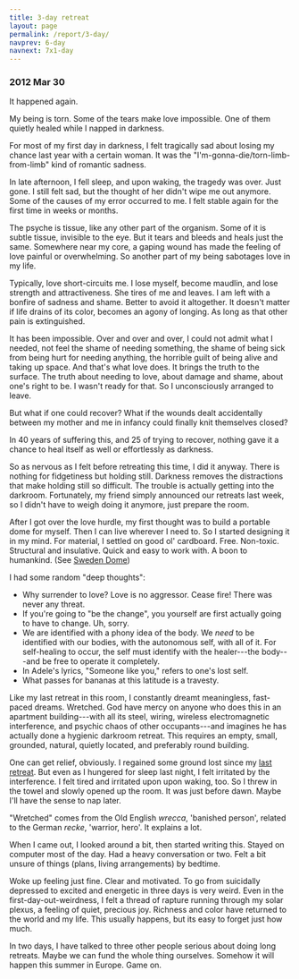 ```yaml
---
title: 3-day retreat
layout: page
permalink: /report/3-day/
navprev: 6-day
navnext: 7x1-day
---
```


### 2012 Mar 30

It happened again.

My being is torn. Some of the tears make love impossible. One of them quietly healed while I napped in darkness. 

For most of my first day in darkness, I felt tragically sad about losing my chance last year with a certain woman. It was the "I'm-gonna-die/torn-limb-from-limb" kind of romantic sadness. 

In late afternoon, I fell sleep, and upon waking, the tragedy was over. Just gone. I still felt sad, but the thought of her didn't wipe me out anymore. Some of the causes of my error occurred to me. I felt stable again for the first time in weeks or months.

The psyche is tissue, like any other part of the organism. Some of it is subtle tissue, invisible to the eye. But it tears and bleeds and heals just the same. Somewhere near my core, a gaping wound has made the feeling of love painful or overwhelming. So another part of my being sabotages love in my life.

Typically, love short-circuits me. I lose myself, become maudlin, and lose strength and attractiveness. She tires of me and leaves. I am left with a bonfire of sadness and shame. Better to avoid it altogether. It doesn't matter if life drains of its color, becomes an agony of longing. As long as that other pain is extinguished.

It has been impossible. Over and over and over, I could not admit what I needed, not feel the shame of needing something, the shame of being sick from being hurt for needing anything, the horrible guilt of being alive and taking up space. And that's what love does. It brings the truth to the surface. The truth about needing to love, about damage and shame, about one's right to be. I wasn't ready for that. So I unconsciously arranged to leave.

But what if one could recover? What if the wounds dealt accidentally between my mother and me in infancy could finally knit themselves closed?

In 40 years of suffering this, and 25 of trying to recover, nothing gave it a chance to heal itself as well or effortlessly as darkness.

So as nervous as I felt before retreating this time, I did it anyway. There is nothing for fidgetiness but holding still. Darkness removes the distractions that make holding still so difficult. The trouble is actually getting into the darkroom. Fortunately, my friend simply announced our retreats last week, so I didn't have to weigh doing it anymore, just prepare the room.

After I got over the love hurdle, my first thought was to build a portable dome for myself. Then I can live wherever I need to. So I started designing it in my mind. For material, I settled on good ol' cardboard. Free. Non-toxic. Structural and insulative. Quick and easy to work with. A boon to humankind. (See [Sweden Dome](https://andrewdurham.shutterfly.com))

I had some random "deep thoughts":

* Why surrender to love? Love is no aggressor. Cease fire! There was never any threat.
* If you're going to "be the change", you yourself are first actually going to have to change. Uh, sorry.
* We are identified with a phony idea of the body. We _need_ to be identified with our bodies, with the autonomous self, with all of it. For self-healing to occur, the self must identify with the healer---the body---and be free to operate it completely.
* In Adele's lyrics, "Someone like you," refers to one's lost self.
* What passes for bananas at this latitude is a travesty.

Like my last retreat in this room, I constantly dreamt meaningless, fast-paced dreams. Wretched. God have mercy on anyone who does this in an apartment building---with all its steel, wiring, wireless electromagnetic interference, and psychic chaos of other occupants---and imagines he has actually done a hygienic darkroom retreat. This requires an empty, small, grounded, natural, quietly located, and preferably round building. 

One can get relief, obviously. I regained some ground lost since my [last retreat](/report/6-day/). But even as I hungered for sleep last night, I felt irritated by the interference. I felt tired and irritated upon upon waking, too. So I threw in the towel and slowly opened up the room. It was just before dawn. Maybe I'll have the sense to nap later.

"Wretched" comes from the Old English _wrecca_, 'banished person', related to the German _recke_, 'warrior, hero'. It explains a lot.

When I came out, I looked around a bit, then started writing this. Stayed on computer most of the day. Had a heavy conversation or two. Felt a bit unsure of things (plans, living arrangements) by bedtime.

Woke up feeling just fine. Clear and motivated. To go from suicidally depressed to excited and energetic in three days is very weird. Even in the first-day-out-weirdness, I felt a thread of rapture running through my solar plexus, a feeling of quiet, precious joy. Richness and color have returned to the world and my life. This usually happens, but its easy to forget just how much.

In two days, I have talked to three other people serious about doing long retreats. Maybe we can fund the whole thing ourselves. Somehow it will happen this summer in Europe. Game on.
